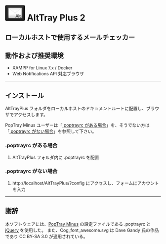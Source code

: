 # <img src="./icon.svg" alt=alt width=64 height=50> AltTray Plus 2
ローカルホストで使用するメールチェッカー
---------------------------------------


## 動作および推奨環境

* XAMPP for Linux 7.x / Docker
* Web Notifications API 対応ブラウザ


---------------------------------------


## インストール

AltTrayPlus フォルダをローカルホストのドキュメントルートに配置し、ブラウザでアクセスします。

PopTray Minus ユーザーは「[.poptrayrc がある場合](#poptrayrc-がある場合)」を、そうでない方は「[.poptrayrc がない場合](#poptrayrc-がない場合)」を参照して下さい。

### .poptrayrc がある場合

1. AltTrayPlus フォルダ内に .poptrayrc を配置

### .poptrayrc がない場合

1. http://localhost/AltTrayPlus/?config にアクセスし、フォームにアカウントを入力

---------------------------------------


## 謝辞

本ソフトウェアには、[PopTray Minus](http://server-pro.com/poptrayminus/) の設定ファイルである .poptrayrc と [jQuery](http://jquery.com/) を使用した。
また、Cog_font_awesome.svg は Dave Gandy 氏の作品であり CC BY-SA 3.0 が適用されている。
